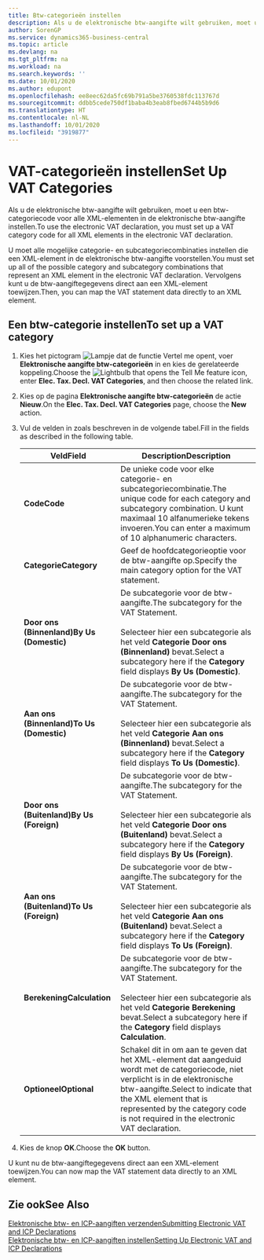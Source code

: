 ```yaml
---
title: Btw-categorieën instellen
description: Als u de elektronische btw-aangifte wilt gebruiken, moet u een btw-categoriecode voor alle XML-elementen in de elektronische btw-aangifte instellen.
author: SorenGP
ms.service: dynamics365-business-central
ms.topic: article
ms.devlang: na
ms.tgt_pltfrm: na
ms.workload: na
ms.search.keywords: ''
ms.date: 10/01/2020
ms.author: edupont
ms.openlocfilehash: ee8eec62da5fc69b791a5be3760538fdc113767d
ms.sourcegitcommit: ddbb5cede750df1baba4b3eab8fbed6744b5b9d6
ms.translationtype: HT
ms.contentlocale: nl-NL
ms.lasthandoff: 10/01/2020
ms.locfileid: "3919877"
---
```

# <a name="set-up-vat-categories"></a><span data-ttu-id="04680-103">VAT-categorieën instellen</span><span class="sxs-lookup"><span data-stu-id="04680-103">Set Up VAT Categories</span></span>
<span data-ttu-id="04680-104">Als u de elektronische btw-aangifte wilt gebruiken, moet u een btw-categoriecode voor alle XML-elementen in de elektronische btw-aangifte instellen.</span><span class="sxs-lookup"><span data-stu-id="04680-104">To use the electronic VAT declaration, you must set up a VAT category code for all XML elements in the electronic VAT declaration.</span></span>  

<span data-ttu-id="04680-105">U moet alle mogelijke categorie- en subcategoriecombinaties instellen die een XML-element in de elektronische btw-aangifte voorstellen.</span><span class="sxs-lookup"><span data-stu-id="04680-105">You must set up all of the possible category and subcategory combinations that represent an XML element in the electronic VAT declaration.</span></span> <span data-ttu-id="04680-106">Vervolgens kunt u de btw-aangiftegegevens direct aan een XML-element toewijzen.</span><span class="sxs-lookup"><span data-stu-id="04680-106">Then, you can map the VAT statement data directly to an XML element.</span></span>  

## <a name="to-set-up-a-vat-category"></a><span data-ttu-id="04680-107">Een btw-categorie instellen</span><span class="sxs-lookup"><span data-stu-id="04680-107">To set up a VAT category</span></span>  

1.  <span data-ttu-id="04680-108">Kies het pictogram ![Lampje dat de functie Vertel me opent](../../media/ui-search/search_small.png "Vertel me wat u wilt doen"), voer **Elektronische aangifte btw-categorieën** in en kies de gerelateerde koppeling.</span><span class="sxs-lookup"><span data-stu-id="04680-108">Choose the ![Lightbulb that opens the Tell Me feature](../../media/ui-search/search_small.png "Tell me what you want to do") icon, enter **Elec. Tax. Decl. VAT Categories**, and then choose the related link.</span></span>  
2.  <span data-ttu-id="04680-109">Kies op de pagina **Elektronische aangifte btw-categorieën** de actie **Nieuw**.</span><span class="sxs-lookup"><span data-stu-id="04680-109">On the **Elec. Tax. Decl. VAT Categories** page, choose the **New** action.</span></span>  
3.  <span data-ttu-id="04680-110">Vul de velden in zoals beschreven in de volgende tabel.</span><span class="sxs-lookup"><span data-stu-id="04680-110">Fill in the fields as described in the following table.</span></span>  

    |<span data-ttu-id="04680-111">Veld</span><span class="sxs-lookup"><span data-stu-id="04680-111">Field</span></span>|<span data-ttu-id="04680-112">Description</span><span class="sxs-lookup"><span data-stu-id="04680-112">Description</span></span>|  
    |---------------------------------|---------------------------------------|  
    |<span data-ttu-id="04680-113">**Code**</span><span class="sxs-lookup"><span data-stu-id="04680-113">**Code**</span></span>|<span data-ttu-id="04680-114">De unieke code voor elke categorie- en subcategoriecombinatie.</span><span class="sxs-lookup"><span data-stu-id="04680-114">The unique code for each category and subcategory combination.</span></span> <span data-ttu-id="04680-115">U kunt maximaal 10 alfanumerieke tekens invoeren.</span><span class="sxs-lookup"><span data-stu-id="04680-115">You can enter a maximum of 10 alphanumeric characters.</span></span>|  
    |<span data-ttu-id="04680-116">**Categorie**</span><span class="sxs-lookup"><span data-stu-id="04680-116">**Category**</span></span>|<span data-ttu-id="04680-117">Geef de hoofdcategorieoptie voor de btw-aangifte op.</span><span class="sxs-lookup"><span data-stu-id="04680-117">Specify the main category option for the VAT statement.</span></span>|  
    |<span data-ttu-id="04680-118">**Door ons (Binnenland)**</span><span class="sxs-lookup"><span data-stu-id="04680-118">**By Us (Domestic)**</span></span>|<span data-ttu-id="04680-119">De subcategorie voor de btw-aangifte.</span><span class="sxs-lookup"><span data-stu-id="04680-119">The subcategory for the VAT Statement.</span></span><br /><br /> <span data-ttu-id="04680-120">Selecteer hier een subcategorie als het veld **Categorie** **Door ons (Binnenland)** bevat.</span><span class="sxs-lookup"><span data-stu-id="04680-120">Select a subcategory here if the **Category** field displays **By Us (Domestic)**.</span></span>|  
    |<span data-ttu-id="04680-121">**Aan ons (Binnenland)**</span><span class="sxs-lookup"><span data-stu-id="04680-121">**To Us (Domestic)**</span></span>|<span data-ttu-id="04680-122">De subcategorie voor de btw-aangifte.</span><span class="sxs-lookup"><span data-stu-id="04680-122">The subcategory for the VAT Statement.</span></span><br /><br /> <span data-ttu-id="04680-123">Selecteer hier een subcategorie als het veld **Categorie** **Aan ons (Binnenland)** bevat.</span><span class="sxs-lookup"><span data-stu-id="04680-123">Select a subcategory here if the **Category** field displays **To Us (Domestic)**.</span></span>|  
    |<span data-ttu-id="04680-124">**Door ons (Buitenland)**</span><span class="sxs-lookup"><span data-stu-id="04680-124">**By Us (Foreign)**</span></span>|<span data-ttu-id="04680-125">De subcategorie voor de btw-aangifte.</span><span class="sxs-lookup"><span data-stu-id="04680-125">The subcategory for the VAT Statement.</span></span><br /><br /> <span data-ttu-id="04680-126">Selecteer hier een subcategorie als het veld **Categorie** **Door ons (Buitenland)** bevat.</span><span class="sxs-lookup"><span data-stu-id="04680-126">Select a subcategory here if the **Category** field displays **By Us (Foreign)**.</span></span>|  
    |<span data-ttu-id="04680-127">**Aan ons (Buitenland)**</span><span class="sxs-lookup"><span data-stu-id="04680-127">**To Us (Foreign)**</span></span>|<span data-ttu-id="04680-128">De subcategorie voor de btw-aangifte.</span><span class="sxs-lookup"><span data-stu-id="04680-128">The subcategory for the VAT Statement.</span></span><br /><br /> <span data-ttu-id="04680-129">Selecteer hier een subcategorie als het veld **Categorie** **Aan ons (Buitenland)** bevat.</span><span class="sxs-lookup"><span data-stu-id="04680-129">Select a subcategory here if the **Category** field displays **To Us (Foreign)**.</span></span>|  
    |<span data-ttu-id="04680-130">**Berekening**</span><span class="sxs-lookup"><span data-stu-id="04680-130">**Calculation**</span></span>|<span data-ttu-id="04680-131">De subcategorie voor de btw-aangifte.</span><span class="sxs-lookup"><span data-stu-id="04680-131">The subcategory for the VAT Statement.</span></span><br /><br /> <span data-ttu-id="04680-132">Selecteer hier een subcategorie als het veld **Categorie** **Berekening** bevat.</span><span class="sxs-lookup"><span data-stu-id="04680-132">Select a subcategory here if the **Category** field displays **Calculation**.</span></span>|  
    |<span data-ttu-id="04680-133">**Optioneel**</span><span class="sxs-lookup"><span data-stu-id="04680-133">**Optional**</span></span>|<span data-ttu-id="04680-134">Schakel dit in om aan te geven dat het XML-element dat aangeduid wordt met de categoriecode, niet verplicht is in de elektronische btw-aangifte.</span><span class="sxs-lookup"><span data-stu-id="04680-134">Select to indicate that the XML element that is represented by the category code is not required in the electronic VAT declaration.</span></span>|  

4.  <span data-ttu-id="04680-135">Kies de knop **OK**.</span><span class="sxs-lookup"><span data-stu-id="04680-135">Choose the **OK** button.</span></span>  

<span data-ttu-id="04680-136">U kunt nu de btw-aangiftegegevens direct aan een XML-element toewijzen.</span><span class="sxs-lookup"><span data-stu-id="04680-136">You can now map the VAT statement data directly to an XML element.</span></span>  

## <a name="see-also"></a><span data-ttu-id="04680-137">Zie ook</span><span class="sxs-lookup"><span data-stu-id="04680-137">See Also</span></span>  
 [<span data-ttu-id="04680-138">Elektronische btw- en ICP-aangiften verzenden</span><span class="sxs-lookup"><span data-stu-id="04680-138">Submitting Electronic VAT and ICP Declarations</span></span>](electronic-vat-and-icp-declarations.md)  
 [<span data-ttu-id="04680-139">Elektronische btw- en ICP-aangiften instellen</span><span class="sxs-lookup"><span data-stu-id="04680-139">Setting Up Electronic VAT and ICP Declarations</span></span>](how-to-set-up-electronic-vat-and-icp-declarations.md)
